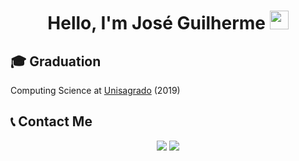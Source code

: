<h1 align="center">
  Hello, I'm José Guilherme 
  <img src="https://raw.githubusercontent.com/iampavangandhi/iampavangandhi/master/gifs/Hi.gif" width="30px">
</h1>

## 🎓 Graduation
Computing Science at [Unisagrado](https://unisagrado.edu.br/) (2019)

## 📞 Contact Me

<div align="center">
  <a href="https://www.linkedin.com/in/jos%C3%A9-guilherme-paro-monteiro-tomaine/" target="_blank"><img src="https://img.shields.io/badge/-LinkedIn-%230077B5?style=for-the-badge&logo=linkedin&logoColor=white" target="_blank"></a>
  <a href = "mailto:jgtomaine@hotmail.com"><img src="https://img.shields.io/badge/Microsoft_Outlook-0078D4?style=for-the-badge&logo=microsoft-outlook&logoColor=white" target="_blank"></a>
</div>
